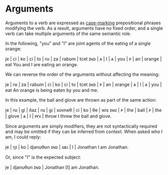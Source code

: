 # Arguments

Arguments to a verb are expressed as [case-marking](./case.md) prepositional
phrases modifying the verb. As a result, arguments have no fixed order, and a
single verb can take multiple arguments of the same semantic role.

In the following, "you" and "I" are joint agents of the eating of a single
orange:

<gloss>
je  | ci | ko | ci | to  | rʊ | za | rabʊm  | tcet
ɪɴᴅ | ᴀ  | I  | ᴀ  | you | ᴘ  | an | orange | eat
You and I are eating an orange.
</gloss>

We can reverse the order of the arguments without affecting the meaning:

<gloss>
je  | rʊ | za | rabʊm  | ci | ko | ci | to  | tcet
ɪɴᴅ | ᴘ  | an | orange | ᴀ  | I  | ᴀ  | you | eat
An orange is being eaten by you and me.
</gloss>

In this example, the ball and glove are thrown as part of the same action:

<gloss>
je  | rʊ | gi  | ðaz  | rʊ | gi  | xovneθ | ci | ko | θe  | wis
ɪɴᴅ | ᴘ  | the | ball | ᴘ  | the | glove  | ᴀ  | I  | ᴘғᴠ | throw
I threw the ball and glove.
</gloss>

Since arguments are simply modifiers, they are not syntactically required and
may be omitted if they can be inferred from context. When asked who I am, I
could reply:

<gloss>
je  | ŋɪ  | ko | djanʊθʊn
ɪɴᴅ | sʙᴊ | I  | Jonathan
I am Jonathan.
</gloss>

Or, since "I" is the expected subject:

<gloss>
je  | djanʊθʊn
ɪɴᴅ | Jonathan
[I] am Jonathan.
</gloss>
